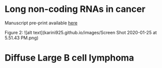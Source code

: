 # Long non-coding RNAs in cancer 

Manuscript pre-print available [here](https://www.biorxiv.org/content/10.1101/861039v1.abstract) 

Figure 2: 
![alt text](karini925.github.io/images/Screen Shot 2020-01-25 at 5.51.43 PM.png)

# Diffuse Large B cell lymphoma 

